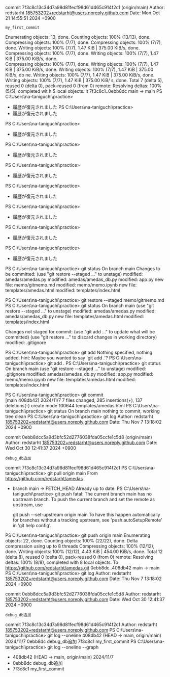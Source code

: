 commit 7f3c8c13c34d7a98d81fecf98d61d465c914f2c1 (origin/main)
Author: redstarht <185753202+redstarht@users.noreply.github.com>
Date:   Mon Oct 21 14:55:51 2024 +0900

    my_first_commit
Enumerating objects: 13, done.
Counting objects: 100% (13/13), done.
Compressing objects: 100% (7/7), done.
Compressing objects: 100% (7/7), done.
Writing objects: 100% (7/7), 1.47 KiB | 375.00 KiB/s, done.
Compressing objects: 100% (7/7), done.
Writing objects: 100% (7/7), 1.47 KiB | 375.00 KiB/s, done.   
Compressing objects: 100% (7/7), done.
Writing objects: 100% (7/7), 1.47 KiB | 375.00 KiB/s, done. 
Writing objects: 100% (7/7), 1.47 KiB | 375.00 KiB/s, do
ne.
Writing objects: 100% (7/7), 1.47 KiB | 375.00 KiB/s,
 done.
Writing objects: 100% (7/7), 1.47 KiB | 375.00 KiB/
s, done.
Total 7 (delta 5), reused 0 (delta 0), pack-reused 
0 (from 0)
remote: Resolving deltas: 100% (5/5), completed wit
h 5 local objects.
it
   7f3c8c1..0ebb8dc  main -> main
PS C:\Users\na-taniguchi\practice>

 *  履歴が復元されました 
PS C:\Users\na-taniguchi\practice>
 *  履歴が復元されました 

PS C:\Users\na-taniguchi\practice> 
 *  履歴が復元されました 

PS C:\Users\na-taniguchi\practice> 
 *  履歴が復元されました 

PS C:\Users\na-taniguchi\practice>
 *  履歴が復元されました 

PS C:\Users\na-taniguchi\practice>
 *  履歴が復元されました 

PS C:\Users\na-taniguchi\practice> 
 *  履歴が復元されました 

PS C:\Users\na-taniguchi\practice>
 *  履歴が復元されました 

PS C:\Users\na-taniguchi\practice>
 *  履歴が復元されました 

PS C:\Users\na-taniguchi\practice> git status
On branch main
Changes to be committed:
  (use "git restore --staged <file>..." to unstage)
        modified:   amedas/amedas.py
        modified:   amedas/amedas_db.py
        modified:   app.py
        new file:   memo/gitmemo.md
        modified:   memo/memo.ipynb
        new file:   templates/amedas.html
        modified:   templates/index.html

PS C:\Users\na-taniguchi\practice> git restore --staged memo/gitmemo.md       
PS C:\Users\na-taniguchi\practice> git status
On branch main
  (use "git restore --staged <file>..." to unstage)
        modified:   amedas/amedas.py
        modified:   amedas/amedas_db.py
        new file:   templates/amedas.html
        modified:   templates/index.html

Changes not staged for commit:
  (use "git add <file>..." to update what will be committed)
  (use "git restore <file>..." to discard changes in working directory)
        modified:   .gitignore

PS C:\Users\na-taniguchi\practice> git add
Nothing specified, nothing added.
hint: Maybe you wanted to say 'git add .'?
PS C:\Users\na-taniguchi\practice> git add .
PS C:\Users\na-taniguchi\practice> git status
On branch main
  (use "git restore --staged <file>..." to unstage)
        modified:   .gitignore
        modified:   amedas/amedas_db.py
        modified:   app.py
        modified:   memo/memo.ipynb
        new file:   templates/amedas.html
        modified:   templates/index.html

PS C:\Users\na-taniguchi\practice> git commit    
[main 408db42] 2024/11/7
 7 files changed, 285 insertions(+), 137 deletions(-)
 create mode 100644 templates/amedas.html
PS C:\Users\na-taniguchi\practice> git status
On branch main
nothing to commit, working tree clean
PS C:\Users\na-taniguchi\practice> git log
Author: redstarht <185753202+redstarht@users.noreply.github.com>
Date:   Thu Nov 7 13:18:02 2024 +0900


commit 0ebb8dcc5a9d3bfc52d2776038fda05ccfe1c5d8 (origin/main)
Author: redstarht <185753202+redstarht@users.noreply.github.com>
Date:   Wed Oct 30 12:41:37 2024 +0900

    debug_db追加

commit 7f3c8c13c34d7a98d81fecf98d61d465c914f2c1
PS C:\Users\na-taniguchi\practice> git pull origin main
From https://github.com/redstarht/amedas
 * branch            main       -> FETCH_HEAD
Already up to date.
PS C:\Users\na-taniguchi\practice> git push
fatal: The current branch main has no upstream branch.
To push the current branch and set the remote as upstream, use

    git push --set-upstream origin main
To have this happen automatically for branches without a tracking
upstream, see 'push.autoSetupRemote' in 'git help config'.

PS C:\Users\na-taniguchi\practice> git push origin main
Enumerating objects: 22, done.
Counting objects: 100% (22/22), done.
Delta compression using up to 8 threads
Compressing objects: 100% (12/12), done.
Writing objects: 100% (12/12), 4.43 KiB | 454.00 KiB/s, done.
Total 12 (delta 8), reused 0 (delta 0), pack-reused 0 (from 0)
remote: Resolving deltas: 100% (8/8), completed with 8 local objects.
To https://github.com/redstarht/amedas.git
   0ebb8dc..408db42  main -> main
PS C:\Users\na-taniguchi\practice> git log 
Author: redstarht <185753202+redstarht@users.noreply.github.com>
Date:   Thu Nov 7 13:18:02 2024 +0900


commit 0ebb8dcc5a9d3bfc52d2776038fda05ccfe1c5d8
Author: redstarht <185753202+redstarht@users.noreply.github.com>
Date:   Wed Oct 30 12:41:37 2024 +0900

    debug_db追加

commit 7f3c8c13c34d7a98d81fecf98d61d465c914f2c1
Author: redstarht <185753202+redstarht@users.noreply.github.com>
PS C:\Users\na-taniguchi\practice> git log --oneline
408db42 (HEAD -> main, origin/main) 2024/11/7
0ebb8dc debug_db追加
7f3c8c1 my_first_commit
PS C:\Users\na-taniguchi\practice> git log --oneline --graph
* 408db42 (HEAD -> main, origin/main) 2024/11/7
* 0ebb8dc debug_db追加
* 7f3c8c1 my_first_commit